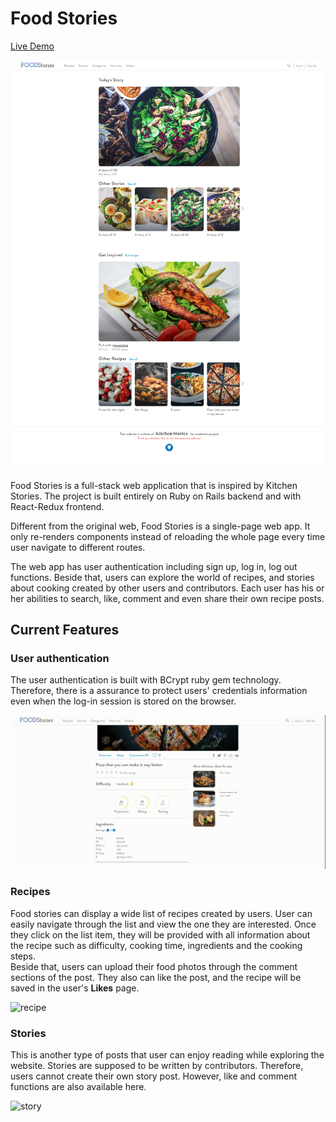 # Food Stories

[Live Demo](https://food-stories.herokuapp.com/)

<img width="500px" style="margin-left: 50%;transform:translateX(-50%)" src="photos/screenshot:gifs/homepage.png"/>

Food Stories is a full-stack web application that is inspired by Kitchen Stories. The project is built entirely on Ruby on Rails backend and with React-Redux frontend.   

Different from the original web, Food Stories is a single-page web app. It only re-renders components instead of reloading the whole page every time user navigate to different routes.

The web app has user authentication including sign up, log in, log out functions. Beside that, users can explore the world of recipes, and stories about cooking created by other users and contributors. Each user has his or her abilities to search, like, comment and even share their own recipe posts.

## Current Features

### User authentication
The user authentication is built with BCrypt ruby gem technology. Therefore, there is a assurance to protect users' credentials information even when the log-in session is stored on the browser.

![auth](photos/screenshot:gifs/login.gif)

### Recipes
Food stories can display a wide list of recipes created by users. User can easily navigate through the list and view the one they are interested. Once they click on the list item, they will be provided with all information about the recipe such as difficulty, cooking time, ingredients and the cooking steps.   
Beside that, users can upload their food photos through the comment sections of the post. They also can like the post, and the recipe will be saved in the user's **Likes** page.

![recipe](photos/screenshot:gifs/recipe.gif)

### Stories
This is another type of posts that user can enjoy reading while exploring the website. Stories are supposed to be written by contributors. Therefore, users cannot create their own story post. However, like and comment functions are also available here.

![story](photos/screenshot:gifs/story.gif)

